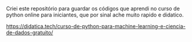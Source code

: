 Criei este repositório para guardar os códigos que aprendi no curso de python online para iniciantes, que por sinal ache muito rapido e didatico.

https://didatica.tech/curso-de-python-para-machine-learning-e-ciencia-de-dados-gratuito/
